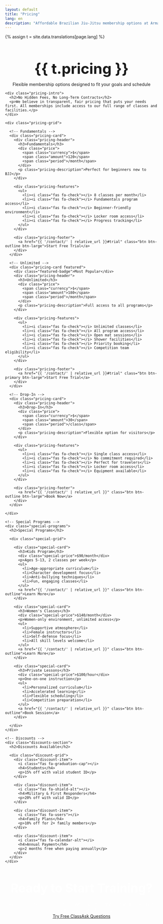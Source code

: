 ```yaml
---
layout: default
title: "Pricing"
lang: en
description: "Affordable Brazilian Jiu-Jitsu membership options at Armada BJJ. Flexible pricing for all programs and skill levels."
---
```


{% assign t = site.data.translations[page.lang] %}

<div class="page-header">
  <div class="wrapper">
    <h1>{{ t.pricing }}</h1>
    <p>Flexible membership options designed to fit your goals and schedule</p>
  </div>
</div>

<section class="pricing-section">
  <div class="wrapper">
    
    <div class="pricing-intro">
      <h2>No Hidden Fees, No Long-Term Contracts</h2>
      <p>We believe in transparent, fair pricing that puts your needs first. All memberships include access to our full range of classes and facilities.</p>
    </div>
    
    <div class="pricing-grid">
      
      <!-- Fundamentals -->
      <div class="pricing-card">
        <div class="pricing-header">
          <h3>Fundamentals</h3>
          <div class="price">
            <span class="currency">$</span>
            <span class="amount">120</span>
            <span class="period">/month</span>
          </div>
          <p class="pricing-description">Perfect for beginners new to BJJ</p>
        </div>
        
        <div class="pricing-features">
          <ul>
            <li><i class="fas fa-check"></i> 8 classes per month</li>
            <li><i class="fas fa-check"></i> Fundamentals program access</li>
            <li><i class="fas fa-check"></i> Beginner-friendly environment</li>
            <li><i class="fas fa-check"></i> Locker room access</li>
            <li><i class="fas fa-check"></i> Progress tracking</li>
          </ul>
        </div>
        
        <div class="pricing-footer">
          <a href="{{ '/contact/' | relative_url }}#trial" class="btn btn-outline btn-large">Start Free Trial</a>
        </div>
      </div>
      
      <!-- Unlimited -->
      <div class="pricing-card featured">
        <div class="featured-badge">Most Popular</div>
        <div class="pricing-header">
          <h3>Unlimited</h3>
          <div class="price">
            <span class="currency">$</span>
            <span class="amount">180</span>
            <span class="period">/month</span>
          </div>
          <p class="pricing-description">Full access to all programs</p>
        </div>
        
        <div class="pricing-features">
          <ul>
            <li><i class="fas fa-check"></i> Unlimited classes</li>
            <li><i class="fas fa-check"></i> All program access</li>
            <li><i class="fas fa-check"></i> Open mat sessions</li>
            <li><i class="fas fa-check"></i> Shower facilities</li>
            <li><i class="fas fa-check"></i> Priority booking</li>
            <li><i class="fas fa-check"></i> Competition team eligibility</li>
          </ul>
        </div>
        
        <div class="pricing-footer">
          <a href="{{ '/contact/' | relative_url }}#trial" class="btn btn-primary btn-large">Start Free Trial</a>
        </div>
      </div>
      
      <!-- Drop-In -->
      <div class="pricing-card">
        <div class="pricing-header">
          <h3>Drop-In</h3>
          <div class="price">
            <span class="currency">$</span>
            <span class="amount">30</span>
            <span class="period">/class</span>
          </div>
          <p class="pricing-description">Flexible option for visitors</p>
        </div>
        
        <div class="pricing-features">
          <ul>
            <li><i class="fas fa-check"></i> Single class access</li>
            <li><i class="fas fa-check"></i> No commitment required</li>
            <li><i class="fas fa-check"></i> Perfect for travelers</li>
            <li><i class="fas fa-check"></i> Locker room access</li>
            <li><i class="fas fa-check"></i> Equipment available</li>
          </ul>
        </div>
        
        <div class="pricing-footer">
          <a href="{{ '/contact/' | relative_url }}" class="btn btn-outline btn-large">Book Now</a>
        </div>
      </div>
      
    </div>
    
    <!-- Special Programs -->
    <div class="special-programs">
      <h2>Special Programs</h2>
      
      <div class="special-grid">
        
        <div class="special-card">
          <h3>Kids Program</h3>
          <div class="special-price">$90/month</div>
          <p>Ages 5-13, 2 classes per week</p>
          <ul>
            <li>Age-appropriate curriculum</li>
            <li>Character development focus</li>
            <li>Anti-bullying techniques</li>
            <li>Fun, engaging classes</li>
          </ul>
          <a href="{{ '/contact/' | relative_url }}" class="btn btn-outline">Learn More</a>
        </div>
        
        <div class="special-card">
          <h3>Women's Classes</h3>
          <div class="special-price">$140/month</div>
          <p>Women-only environment, unlimited access</p>
          <ul>
            <li>Supportive atmosphere</li>
            <li>Female instructors</li>
            <li>Self-defense focus</li>
            <li>All skill levels welcome</li>
          </ul>
          <a href="{{ '/contact/' | relative_url }}" class="btn btn-outline">Learn More</a>
        </div>
        
        <div class="special-card">
          <h3>Private Lessons</h3>
          <div class="special-price">$100/hour</div>
          <p>One-on-one instruction</p>
          <ul>
            <li>Personalized curriculum</li>
            <li>Accelerated learning</li>
            <li>Flexible scheduling</li>
            <li>Competition preparation</li>
          </ul>
          <a href="{{ '/contact/' | relative_url }}" class="btn btn-outline">Book Session</a>
        </div>
        
      </div>
    </div>
    
    <!-- Discounts -->
    <div class="discounts-section">
      <h2>Discounts Available</h2>
      
      <div class="discount-grid">
        <div class="discount-item">
          <i class="fas fa-graduation-cap"></i>
          <h4>Students</h4>
          <p>15% off with valid student ID</p>
        </div>
        
        <div class="discount-item">
          <i class="fas fa-shield-alt"></i>
          <h4>Military & First Responders</h4>
          <p>20% off with valid ID</p>
        </div>
        
        <div class="discount-item">
          <i class="fas fa-users"></i>
          <h4>Family Plans</h4>
          <p>10% off for 2+ family members</p>
        </div>
        
        <div class="discount-item">
          <i class="fas fa-calendar-alt"></i>
          <h4>Annual Payment</h4>
          <p>2 months free when paying annually</p>
        </div>
      </div>
    </div>
    
  </div>
</section>

<section class="pricing-cta">
  <div class="wrapper">
    <div class="cta-content">
      <h2>Ready to Start Training?</h2>
      <p>Join hundreds of students who have transformed their lives through Brazilian Jiu-Jitsu</p>
      <div class="cta-buttons">
        <a href="{{ '/contact/' | relative_url }}#trial" class="btn btn-primary btn-large">Try Free Class</a>
        <a href="{{ '/contact/' | relative_url }}" class="btn btn-secondary btn-large">Ask Questions</a>
      </div>
    </div>
  </div>
</section>

<style>
.page-header {
  background: var(--section-bg);
  padding: 120px 0 var(--spacing-xl);
  text-align: center;
}

.page-header h1 {
  font-size: 3rem;
  margin-bottom: var(--spacing-sm);
}

.pricing-section {
  padding: var(--spacing-xl) 0;
}

.pricing-intro {
  text-align: center;
  max-width: 800px;
  margin: 0 auto var(--spacing-xl);
}

.pricing-intro h2 {
  font-size: 2.5rem;
  margin-bottom: var(--spacing-md);
  color: var(--primary-color);
}

.pricing-intro p {
  font-size: 1.1rem;
  color: var(--text-light);
}

.pricing-grid {
  display: grid;
  grid-template-columns: repeat(auto-fit, minmax(300px, 1fr));
  gap: var(--spacing-lg);
  margin-bottom: var(--spacing-xl);
}

.pricing-card {
  background: white;
  border-radius: var(--border-radius);
  box-shadow: var(--box-shadow);
  overflow: hidden;
  position: relative;
  transition: var(--transition);
}

.pricing-card:hover {
  transform: translateY(-5px);
  box-shadow: 0 10px 30px rgba(0, 0, 0, 0.15);
}

.pricing-card.featured {
  border: 3px solid var(--secondary-color);
  transform: scale(1.05);
}

.featured-badge {
  position: absolute;
  top: var(--spacing-sm);
  right: var(--spacing-sm);
  background: var(--secondary-color);
  color: white;
  padding: var(--spacing-xs) var(--spacing-sm);
  border-radius: var(--border-radius);
  font-size: 0.9rem;
  font-weight: 600;
}

.pricing-header {
  padding: var(--spacing-lg) var(--spacing-md) var(--spacing-md);
  text-align: center;
  background: var(--section-bg);
}

.pricing-header h3 {
  font-size: 1.5rem;
  margin-bottom: var(--spacing-sm);
  color: var(--primary-color);
}

.price {
  display: flex;
  align-items: baseline;
  justify-content: center;
  margin-bottom: var(--spacing-sm);
}

.currency {
  font-size: 1.2rem;
  color: var(--text-light);
}

.amount {
  font-size: 3rem;
  font-weight: 700;
  color: var(--primary-color);
}

.period {
  font-size: 1rem;
  color: var(--text-light);
}

.pricing-description {
  color: var(--text-light);
  margin-bottom: 0;
}

.pricing-features {
  padding: var(--spacing-md);
}

.pricing-features ul {
  list-style: none;
  padding: 0;
}

.pricing-features li {
  display: flex;
  align-items: center;
  gap: var(--spacing-sm);
  padding: var(--spacing-xs) 0;
  border-bottom: 1px solid var(--border-color);
}

.pricing-features li:last-child {
  border-bottom: none;
}

.pricing-features i {
  color: var(--secondary-color);
}

.pricing-footer {
  padding: var(--spacing-md);
  text-align: center;
}

.special-programs {
  margin-bottom: var(--spacing-xl);
}

.special-programs h2 {
  text-align: center;
  font-size: 2.5rem;
  margin-bottom: var(--spacing-lg);
  color: var(--primary-color);
}

.special-grid {
  display: grid;
  grid-template-columns: repeat(auto-fit, minmax(280px, 1fr));
  gap: var(--spacing-md);
}

.special-card {
  background: var(--section-bg);
  padding: var(--spacing-md);
  border-radius: var(--border-radius);
  text-align: center;
}

.special-card h3 {
  color: var(--primary-color);
  margin-bottom: var(--spacing-sm);
}

.special-price {
  font-size: 1.5rem;
  font-weight: 600;
  color: var(--secondary-color);
  margin-bottom: var(--spacing-sm);
}

.special-card p {
  color: var(--text-light);
  margin-bottom: var(--spacing-md);
}

.special-card ul {
  list-style: none;
  padding: 0;
  text-align: left;
  margin-bottom: var(--spacing-md);
}

.special-card li {
  padding: var(--spacing-xs) 0;
  position: relative;
  padding-left: 1.5rem;
}

.special-card li:before {
  content: "•";
  color: var(--secondary-color);
  font-weight: bold;
  position: absolute;
  left: 0;
}

.discounts-section {
  background: var(--section-bg);
  padding: var(--spacing-lg);
  border-radius: var(--border-radius);
  margin-bottom: var(--spacing-xl);
}

.discounts-section h2 {
  text-align: center;
  margin-bottom: var(--spacing-lg);
  color: var(--primary-color);
}

.discount-grid {
  display: grid;
  grid-template-columns: repeat(auto-fit, minmax(200px, 1fr));
  gap: var(--spacing-md);
}

.discount-item {
  text-align: center;
  padding: var(--spacing-md);
  background: white;
  border-radius: var(--border-radius);
}

.discount-item i {
  font-size: 2rem;
  color: var(--secondary-color);
  margin-bottom: var(--spacing-sm);
}

.discount-item h4 {
  margin-bottom: var(--spacing-xs);
  color: var(--primary-color);
}

.discount-item p {
  color: var(--text-light);
  margin-bottom: 0;
}

.pricing-cta {
  background: var(--primary-color);
  color: white;
  text-align: center;
  padding: var(--spacing-xl) 0;
}

.pricing-cta h2 {
  font-size: 2.5rem;
  margin-bottom: var(--spacing-sm);
}

.pricing-cta p {
  font-size: 1.1rem;
  margin-bottom: var(--spacing-md);
  opacity: 0.9;
}

.cta-buttons {
  display: flex;
  gap: var(--spacing-sm);
  justify-content: center;
  flex-wrap: wrap;
}

@media (max-width: 768px) {
  .page-header h1 {
    font-size: 2rem;
  }
  
  .pricing-intro h2,
  .special-programs h2,
  .discounts-section h2,
  .pricing-cta h2 {
    font-size: 1.8rem;
  }
  
  .pricing-card.featured {
    transform: none;
  }
  
  .amount {
    font-size: 2.5rem;
  }
  
  .cta-buttons {
    flex-direction: column;
    align-items: center;
  }
  
  .btn {
    width: 100%;
    max-width: 300px;
  }
}
</style>
